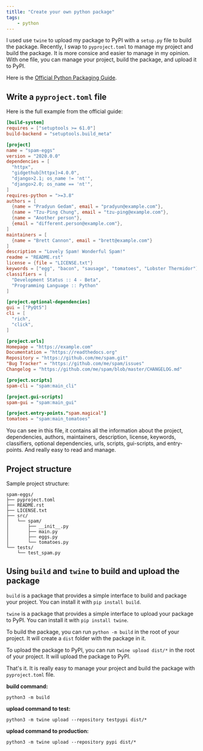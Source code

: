 ```yaml
---
titlle: "Create your own python package"
tags:
    - python
---
```


I used use `twine` to upload my package to PyPI with a `setup.py` file to build the package. Recently, I swap to `pyproject.toml` to manage my project and build the package. It is more consice and easier to manage in my opinion. With one file, you can manage your project, build the package, and upload it to PyPI. 

Here is the [Official Python Packaging Guide](https://packaging.python.org/en/latest/guides/section-build-and-publish/).

## Write a `pyproject.toml` file

Here is the full example from the official guide:

```toml
[build-system]
requires = ["setuptools >= 61.0"]
build-backend = "setuptools.build_meta"

[project]
name = "spam-eggs"
version = "2020.0.0"
dependencies = [
  "httpx",
  "gidgethub[httpx]>4.0.0",
  "django>2.1; os_name != 'nt'",
  "django>2.0; os_name == 'nt'",
]
requires-python = ">=3.8"
authors = [
  {name = "Pradyun Gedam", email = "pradyun@example.com"},
  {name = "Tzu-Ping Chung", email = "tzu-ping@example.com"},
  {name = "Another person"},
  {email = "different.person@example.com"},
]
maintainers = [
  {name = "Brett Cannon", email = "brett@example.com"}
]
description = "Lovely Spam! Wonderful Spam!"
readme = "README.rst"
license = {file = "LICENSE.txt"}
keywords = ["egg", "bacon", "sausage", "tomatoes", "Lobster Thermidor"]
classifiers = [
  "Development Status :: 4 - Beta",
  "Programming Language :: Python"
]

[project.optional-dependencies]
gui = ["PyQt5"]
cli = [
  "rich",
  "click",
]

[project.urls]
Homepage = "https://example.com"
Documentation = "https://readthedocs.org"
Repository = "https://github.com/me/spam.git"
"Bug Tracker" = "https://github.com/me/spam/issues"
Changelog = "https://github.com/me/spam/blob/master/CHANGELOG.md"

[project.scripts]
spam-cli = "spam:main_cli"

[project.gui-scripts]
spam-gui = "spam:main_gui"

[project.entry-points."spam.magical"]
tomatoes = "spam:main_tomatoes"
```

You can see in this file, it contains all the information about the project, dependencies, authors, maintainers, description, license, keywords, classifiers, optional dependencies, urls, scripts, gui-scripts, and entry-points. And really easy to read and manage.

## Project structure

Sample project structure:

```plaintext
spam-eggs/
├── pyproject.toml
├── README.rst
├── LICENSE.txt
├── src/
│   └── spam/
│       ├── __init__.py
│       ├── main.py
│       ├── eggs.py
│       └── tomatoes.py
└── tests/
    └── test_spam.py

```

## Using `build` and `twine` to build and upload the package

`build` is a package that provides a simple interface to build and package your project. You can install it with `pip install build`.

`twine` is a package that provides a simple interface to upload your package to PyPI. You can install it with `pip install twine`.

To build the package, you can run `python -m build` in the root of your project. It will create a `dist` folder with the package in it.

To upload the package to PyPI, you can run `twine upload dist/*` in the root of your project. It will upload the package to PyPI.

That's it. It is really easy to manage your project and build the package with `pyproject.toml` file. 

**build command:**

```shell
python3 -m build
```

**upload command to test:**

```shell
python3 -m twine upload --repository testpypi dist/*
```

**upload command to production:**

```shell
python3 -m twine upload --repository pypi dist/*
```


